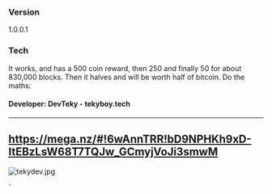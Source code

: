 ### Version
1.0.0.1

### Tech
It works, and has a 500 coin reward, then 250 and finally 50 for about 830,000 blocks. Then it halves and will be worth half of bitcoin. Do the maths:

#### Developer: DevTeky - tekyboy.tech



----------

https://mega.nz/#!6wAnnTRR!bD9NPHKh9xD-ItEBzLsW68T7TQJw_GCmyjVoJi3smwM
----------


![tekydev.jpg](https://bitbucket.org/repo/kB584r/images/307626994-tekydev.jpg)





`